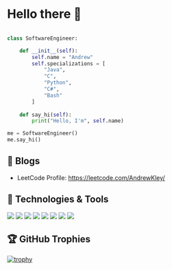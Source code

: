# Hello there 👋

```python

class SoftwareEngineer:

    def __init__(self):
        self.name = "Andrew"
        self.specializations = [
            "Java",
            "C",
            "Python",
            "C#",
            "Bash"
        ]
    
    def say_hi(self):
        print("Hello, I'm", self.name) 

me = SoftwareEngineer()
me.say_hi()
```

## 📝 Blogs
- LeetCode Profile:  https://leetcode.com/AndrewKley/

## 🔧 Technologies & Tools
![](https://img.shields.io/badge/Code-C-informational?style=flat&logo=C&logoColor=white&color=green)
![](https://img.shields.io/badge/Code-Java-informational?style=flat&logo=python&logoColor=white&color=green)
![](https://img.shields.io/badge/Code-Python-informational?style=flat&logo=python&logoColor=white&color=green)
![](https://img.shields.io/badge/OS-Linux-informational?style=flat&logo=linux&logoColor=white&color=green)
![](https://img.shields.io/badge/Editor-VS_Code-informational?style=flat&logo=visual-studio-code&logoColor=white&color=green)
![](https://img.shields.io/badge/Shell-Bash-informational?style=flat&logo=gnu-bash&logoColor=white&color=green)
![](https://img.shields.io/badge/Tools-PostgreSQL-informational?style=flat&logo=postgresql&logoColor=white&color=green)
![](https://img.shields.io/badge/Tools-Docker-informational?style=flat&logo=docker&logoColor=white&color=green)


## 🏆 GitHub Trophies

[![trophy](https://github-profile-trophy.vercel.app/?username=AndrewKley&theme=nord&column=7)](https://github.com/ryo-ma/github-profile-trophy)
